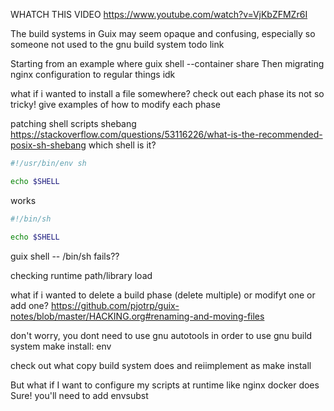 WHATCH THIS VIDEO
https://www.youtube.com/watch?v=VjKbZFMZr6I





The build systems in Guix may seem opaque and confusing, especially so someone not used to the gnu build system todo link

Starting from an example where guix shell --container share
Then migrating nginx configuration to regular things idk

what if i wanted to install a file somewhere?
check out each phase its not so tricky! give examples of how to modify each phase

patching shell scripts
shebang
https://stackoverflow.com/questions/53116226/what-is-the-recommended-posix-sh-shebang
which shell is it?

```sh
#!/usr/bin/env sh

echo $SHELL
```

works
```sh
#!/bin/sh

echo $SHELL
```

guix shell -- /bin/sh fails??

checking runtime path/library load




what if i wanted to delete a build phase (delete multiple)
or modifyt one
or add one?
https://github.com/pjotrp/guix-notes/blob/master/HACKING.org#renaming-and-moving-files


don't worry, you dont need to use gnu autotools in order to use gnu build system
make install:
    env

check out what copy build system does and reiimplement as make install




But what if I want to configure my scripts at runtime like nginx docker does
Sure! you'll need to add envsubst

